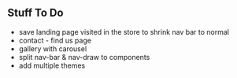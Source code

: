 
## Stuff To Do

- save landing page visited in the store to shrink nav bar to normal
- contact - find us page
- gallery with carousel
- split nav-bar & nav-draw to components
- add multiple themes
